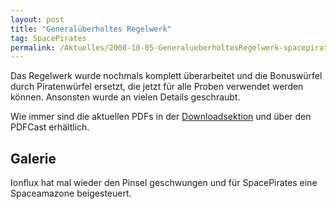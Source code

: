 ```yaml
---
layout: post
title: "Generalüberholtes Regelwerk"
tag: SpacePirates
permalink: /Aktuelles/2008-10-05-GeneralueberholtesRegelwerk-spacepirates
---
```


Das Regelwerk wurde nochmals komplett überarbeitet und die Bonuswürfel durch Piratenwürfel ersetzt, die jetzt für alle Proben verwendet werden können. Ansonsten wurde an vielen Details geschraubt.

Wie immer sind die aktuellen PDFs in der [Downloadsektion](https://spacepirates.jcgames.de/Publikationen/) und über den PDFCast erhältlich.

## Galerie

Ionflux hat mal wieder den Pinsel geschwungen und für SpacePirates eine Spaceamazone beigesteuert.


